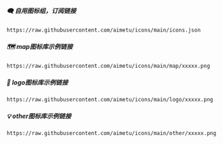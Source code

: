 ##### 🗨️ 自用图标组，订阅链接
```
https://raw.githubusercontent.com/aimetu/icons/main/icons.json
```
##### 🗺️ map图标库示例链接
```
https://raw.githubusercontent.com/aimetu/icons/main/map/xxxxx.png
```
##### 🎨 logo图标库示例链接
```
https://raw.githubusercontent.com/aimetu/icons/main/logo/xxxxx.png
```
##### 💡 other图标库示例链接
```
https://raw.githubusercontent.com/aimetu/icons/main/other/xxxxx.png
```
